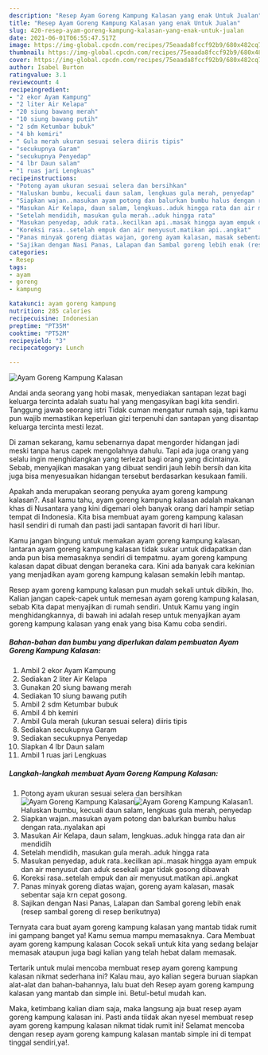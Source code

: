 ```yaml
---
description: "Resep Ayam Goreng Kampung Kalasan yang enak Untuk Jualan"
title: "Resep Ayam Goreng Kampung Kalasan yang enak Untuk Jualan"
slug: 420-resep-ayam-goreng-kampung-kalasan-yang-enak-untuk-jualan
date: 2021-06-01T06:55:47.517Z
image: https://img-global.cpcdn.com/recipes/75eaada8fccf92b9/680x482cq70/ayam-goreng-kampung-kalasan-foto-resep-utama.jpg
thumbnail: https://img-global.cpcdn.com/recipes/75eaada8fccf92b9/680x482cq70/ayam-goreng-kampung-kalasan-foto-resep-utama.jpg
cover: https://img-global.cpcdn.com/recipes/75eaada8fccf92b9/680x482cq70/ayam-goreng-kampung-kalasan-foto-resep-utama.jpg
author: Isabel Burton
ratingvalue: 3.1
reviewcount: 4
recipeingredient:
- "2 ekor Ayam Kampung"
- "2 liter Air Kelapa"
- "20 siung bawang merah"
- "10 siung bawang putih"
- "2 sdm Ketumbar bubuk"
- "4 bh kemiri"
- " Gula merah ukuran sesuai selera diiris tipis"
- "secukupnya Garam"
- "secukupnya Penyedap"
- "4 lbr Daun salam"
- "1 ruas jari Lengkuas"
recipeinstructions:
- "Potong ayam ukuran sesuai selera dan bersihkan"
- "Haluskan bumbu, kecuali daun salam, lengkuas gula merah, penyedap"
- "Siapkan wajan..masukan ayam potong dan balurkan bumbu halus dengan rata..nyalakan api"
- "Masukan Air Kelapa, daun salam, lengkuas..aduk hingga rata dan air mendidih"
- "Setelah mendidih, masukan gula merah..aduk hingga rata"
- "Masukan penyedap, aduk rata..kecilkan api..masak hingga ayam empuk dan air menyusut dan aduk sesekali agar tidak gosong dibawah"
- "Koreksi rasa..setelah empuk dan air menyusut.matikan api..angkat"
- "Panas minyak goreng diatas wajan, goreng ayam kalasan, masak sebentar saja krn cepat gosong."
- "Sajikan dengan Nasi Panas, Lalapan dan Sambal goreng lebih enak (resep sambal goreng di resep berikutnya)"
categories:
- Resep
tags:
- ayam
- goreng
- kampung

katakunci: ayam goreng kampung 
nutrition: 285 calories
recipecuisine: Indonesian
preptime: "PT35M"
cooktime: "PT52M"
recipeyield: "3"
recipecategory: Lunch

---
```



![Ayam Goreng Kampung Kalasan](https://img-global.cpcdn.com/recipes/75eaada8fccf92b9/680x482cq70/ayam-goreng-kampung-kalasan-foto-resep-utama.jpg)

Andai anda seorang yang hobi masak, menyediakan santapan lezat bagi keluarga tercinta adalah suatu hal yang mengasyikan bagi kita sendiri. Tanggung jawab seorang istri Tidak cuman mengatur rumah saja, tapi kamu pun wajib memastikan keperluan gizi terpenuhi dan santapan yang disantap keluarga tercinta mesti lezat.

Di zaman  sekarang, kamu sebenarnya dapat mengorder hidangan jadi meski tanpa harus capek mengolahnya dahulu. Tapi ada juga orang yang selalu ingin menghidangkan yang terlezat bagi orang yang dicintainya. Sebab, menyajikan masakan yang dibuat sendiri jauh lebih bersih dan kita juga bisa menyesuaikan hidangan tersebut berdasarkan kesukaan famili. 



Apakah anda merupakan seorang penyuka ayam goreng kampung kalasan?. Asal kamu tahu, ayam goreng kampung kalasan adalah makanan khas di Nusantara yang kini digemari oleh banyak orang dari hampir setiap tempat di Indonesia. Kita bisa membuat ayam goreng kampung kalasan hasil sendiri di rumah dan pasti jadi santapan favorit di hari libur.

Kamu jangan bingung untuk memakan ayam goreng kampung kalasan, lantaran ayam goreng kampung kalasan tidak sukar untuk didapatkan dan anda pun bisa memasaknya sendiri di tempatmu. ayam goreng kampung kalasan dapat dibuat dengan beraneka cara. Kini ada banyak cara kekinian yang menjadikan ayam goreng kampung kalasan semakin lebih mantap.

Resep ayam goreng kampung kalasan pun mudah sekali untuk dibikin, lho. Kalian jangan capek-capek untuk memesan ayam goreng kampung kalasan, sebab Kita dapat menyajikan di rumah sendiri. Untuk Kamu yang ingin menghidangkannya, di bawah ini adalah resep untuk menyajikan ayam goreng kampung kalasan yang enak yang bisa Kamu coba sendiri.

<!--inarticleads1-->

##### Bahan-bahan dan bumbu yang diperlukan dalam pembuatan Ayam Goreng Kampung Kalasan:

1. Ambil 2 ekor Ayam Kampung
1. Sediakan 2 liter Air Kelapa
1. Gunakan 20 siung bawang merah
1. Sediakan 10 siung bawang putih
1. Ambil 2 sdm Ketumbar bubuk
1. Ambil 4 bh kemiri
1. Ambil  Gula merah (ukuran sesuai selera) diiris tipis
1. Sediakan secukupnya Garam
1. Sediakan secukupnya Penyedap
1. Siapkan 4 lbr Daun salam
1. Ambil 1 ruas jari Lengkuas




<!--inarticleads2-->

##### Langkah-langkah membuat Ayam Goreng Kampung Kalasan:

1. Potong ayam ukuran sesuai selera dan bersihkan
<img src="https://img-global.cpcdn.com/steps/8a37b2f495e32e9a/160x128cq70/ayam-goreng-kampung-kalasan-langkah-memasak-1-foto.jpg" alt="Ayam Goreng Kampung Kalasan"><img src="https://img-global.cpcdn.com/steps/747e160a01a8c489/160x128cq70/ayam-goreng-kampung-kalasan-langkah-memasak-1-foto.jpg" alt="Ayam Goreng Kampung Kalasan">1. Haluskan bumbu, kecuali daun salam, lengkuas gula merah, penyedap
1. Siapkan wajan..masukan ayam potong dan balurkan bumbu halus dengan rata..nyalakan api
1. Masukan Air Kelapa, daun salam, lengkuas..aduk hingga rata dan air mendidih
1. Setelah mendidih, masukan gula merah..aduk hingga rata
1. Masukan penyedap, aduk rata..kecilkan api..masak hingga ayam empuk dan air menyusut dan aduk sesekali agar tidak gosong dibawah
1. Koreksi rasa..setelah empuk dan air menyusut.matikan api..angkat
1. Panas minyak goreng diatas wajan, goreng ayam kalasan, masak sebentar saja krn cepat gosong.
1. Sajikan dengan Nasi Panas, Lalapan dan Sambal goreng lebih enak (resep sambal goreng di resep berikutnya)




Ternyata cara buat ayam goreng kampung kalasan yang mantab tidak rumit ini gampang banget ya! Kamu semua mampu memasaknya. Cara Membuat ayam goreng kampung kalasan Cocok sekali untuk kita yang sedang belajar memasak ataupun juga bagi kalian yang telah hebat dalam memasak.

Tertarik untuk mulai mencoba membuat resep ayam goreng kampung kalasan nikmat sederhana ini? Kalau mau, ayo kalian segera buruan siapkan alat-alat dan bahan-bahannya, lalu buat deh Resep ayam goreng kampung kalasan yang mantab dan simple ini. Betul-betul mudah kan. 

Maka, ketimbang kalian diam saja, maka langsung aja buat resep ayam goreng kampung kalasan ini. Pasti anda tiidak akan nyesel membuat resep ayam goreng kampung kalasan nikmat tidak rumit ini! Selamat mencoba dengan resep ayam goreng kampung kalasan mantab simple ini di tempat tinggal sendiri,ya!.

